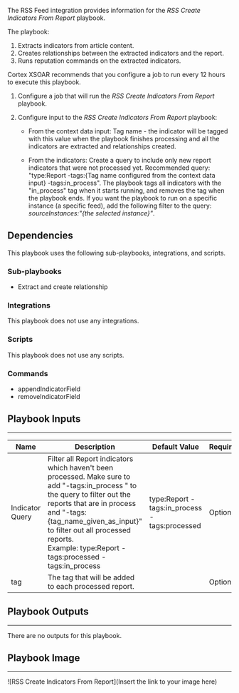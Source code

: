 The RSS Feed integration provides information for the *RSS Create Indicators From Report* playbook.

The playbook:
1. Extracts indicators from article content.
2. Creates relationships between the extracted indicators and the report.
3. Runs reputation commands on the extracted indicators. 

Cortex XSOAR recommends that you configure a job to run every 12 hours to execute this playbook. 

1. Configure a job that will run the *RSS Create Indicators From Report* playbook. 
2. Configure input to the *RSS Create Indicators From Report* playbook:
   
    - From the context data input: Tag name - the indicator will be tagged with this value when the playbook finishes processing and all the indicators are extracted and relationships created.
   
    - From the indicators: Create a query to include only new report indicators that were not processed yet. Recommended query: "type:Report -tags:{Tag name configured from the context data input} -tags:in_process". 
   The playbook tags all indicators with the "in_process" tag when it starts running, and removes the tag when the playbook ends.
   If you want the playbook to run on a specific instance (a specific feed), add the following filter to the query: *sourceInstances:"{the selected instance}"*.

## Dependencies
This playbook uses the following sub-playbooks, integrations, and scripts.

### Sub-playbooks
* Extract and create relationship

### Integrations
This playbook does not use any integrations.

### Scripts
This playbook does not use any scripts.

### Commands
* appendIndicatorField
* removeIndicatorField

## Playbook Inputs
---

| **Name** | **Description** | **Default Value** | **Required** |
| --- | --- | --- | --- |
| Indicator Query | Filter all Report indicators which haven't been processed. Make sure to add "-tags:in_process " to the query to filter out the reports that are in process and "-tags:\{tag_name_given_as_input\}" to filter out all processed reports.<br/>Example: type:Report -tags:processed -tags:in_process  | type:Report -tags:in_process -tags:processed | Optional |
| tag | The tag that will be added to each processed report. |  | Optional |

## Playbook Outputs
---
There are no outputs for this playbook.

## Playbook Image
---
![RSS Create Indicators From Report](Insert the link to your image here)
